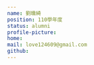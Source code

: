 ```yaml
---
name: 劉曛綺
position: 110學年度
status: alumni
profile-picture:
home:
mail: love124609@gmail.com
github:
---
```

